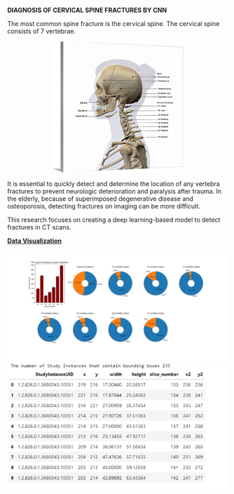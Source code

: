 **DIAGNOSIS OF CERVICAL SPINE FRACTURES BY CNN**

The most common spine fracture is the cervical spine. The cervical spine consists of 7 vertebrae.

<p align='center'>
  <img src='assets/cervicalspine.jpg' width=300, height=300, class='center' />
</p>
It is essential to quickly detect and determine the location of any vertebra fractures to prevent neurologic deterioration and paralysis after trauma. 
In the elderly, because of superimposed degenerative disease and osteoporosis, detecting fractures on imaging can be more difficult.

This research focuses on creating a deep learning-based model to detect fractures in CT scans.

<ins>**Data Visualization**</ins>

<p align='center'>
  <img src='assets/train_csv_visualization.png' />
  </br>
  <img src='assets/bboxes.png' />
</p>
